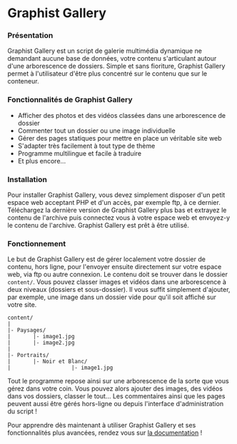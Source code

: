 Graphist Gallery
===============
<h3>Présentation</h3>

Graphist Gallery est un script de galerie multimédia dynamique ne demandant aucune base de données, votre contenu s'articulant autour d'une arborescence de dossiers. Simple et sans fioriture, Graphist Gallery permet à l'utilisateur d'être plus concentré sur le contenu que sur le conteneur.

    
<h3>Fonctionnalités de Graphist Gallery</h3>

       
* Afficher des photos et des vidéos classées dans une arborescence de dossier
* Commenter tout un dossier ou une image individuelle
* Gérer des pages statiques pour mettre en place un véritable site web
* S'adapter très facilement à tout type de thème
* Programme multilingue et facile à traduire
* Et plus encore...


<h3>Installation</h3>

Pour installer Graphist Gallery, vous devez simplement disposer d'un petit espace web acceptant PHP et d'un accès, par exemple ftp, à ce dernier. Téléchargez la dernière version de Graphist Gallery plus bas et extrayez le contenu de l'archive puis connectez vous à votre espace web et envoyez-y le contenu de l'archive. Graphist Gallery est prêt à être utilisé.

<h3>Fonctionnement</h3>
    
Le but de Graphist Gallery est de gérer localement votre dossier de contenu, hors ligne, pour l'envoyer ensuite directement sur votre espace web, via ftp ou autre connexion. Le contenu doit se trouver dans le dossier <code>content/</code>. Vous pouvez classer images et vidéos dans une arborescence à deux niveaux (dossiers et sous-dossier). Il vous suffit simplement d'ajouter, par exemple, une image dans un dossier vide pour qu'il soit affiché sur votre site.
            
<pre><code>content/
|
|- Paysages/
|       |- image1.jpg
|       |- image2.jpg
|
|- Portraits/
|       |- Noir et Blanc/
|                   |- image1.jpg</code></pre>

Tout le programme repose ainsi sur une arborescence de la sorte que vous gérez dans votre coin. Vous pouvez alors ajouter des images, des vidéos dans vos dossiers, classer le tout... Les commentaires ainsi que les pages peuvent aussi être gérés hors-ligne ou depuis l'interface d'administration du script !

Pour apprendre dès maintenant à utiliser Graphist Gallery et ses fonctionnalités plus avancées, rendez vous sur <a href="https://github.com/Radek411/graphistgallery/wiki">la documentation</a> !
